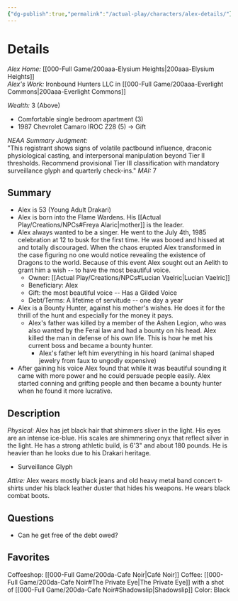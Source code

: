 ```yaml
---
{"dg-publish":true,"permalink":"/actual-play/characters/alex-details/"}
---
```


# Details

*Alex Home:* [[000-Full Game/200aaa-Elysium Heights\|200aaa-Elysium Heights]]   
*Alex's Work:* Ironbound Hunters LLC in [[000-Full Game/200aaa-Everlight Commons\|200aaa-Everlight Commons]]

_Wealth:_ 3 (Above)
* Comfortable single bedroom apartment (3)
* 1987 Chevrolet Camaro IROC Z28 (5) → Gift

_NEAA Summary Judgment:_  
"This registrant shows signs of volatile pactbound influence, draconic physiological casting, and interpersonal manipulation beyond Tier II thresholds. Recommend provisional Tier III classification with mandatory surveillance glyph and quarterly check-ins."
_MAI:_ 7

## Summary

* Alex is 53 (Young Adult Drakari)
* Alex is born into the Flame Wardens. His [[Actual Play/Creations/NPCs#Freya Alaric\|mother]] is the leader.
* Alex always wanted to be a singer. He went to the July 4th, 1985 celebration at 12 to busk for the first time. He was booed and hissed at and totally discouraged. When the chaos erupted Alex transformed in the case figuring no one would notice revealing the existence of Dragons to the world. Because of this event Alex sought out an Aelith to grant him a wish -- to have the most beautiful voice.
    * Owner: [[Actual Play/Creations/NPCs#Lucian Vaelric\|Lucian Vaelric]]
    * Beneficiary: Alex
    * Gift: the most beautiful voice -- Has a Gilded Voice
    * Debt/Terms: A lifetime of servitude -- one day a year
* Alex is a Bounty Hunter, against his mother's wishes. He does it for the thrill of the hunt and especially for the money it pays.
    * Alex's father was killed by a member of the Ashen Legion, who was also wanted by the Ferai law and had a bounty on his head. Alex killed the man in defense of his own life. This is how he met his current boss and became a bounty hunter.
        * Alex's father left him everything in his hoard (animal shaped jewelry from faux to ungodly expensive)
* After gaining his voice Alex found that while it was beautiful sounding it came with more power and he could persuade people easily. Alex started conning and grifting people and then became a bounty hunter when he found it more lucrative.

## Description

_Physical:_ Alex has jet black hair that shimmers sliver in the light. His eyes are an intense ice-blue. His scales are shimmering onyx that reflect silver in the light. He has a strong athletic build, is 6'3" and about 180 pounds. He is heavier than he looks due to his Drakari heritage.  

* Surveillance Glyph

_Attire:_ Alex wears mostly black jeans and old heavy metal band concert t-shirts under his black leather duster that hides his weapons. He wears black combat boots.

## Questions

* Can he get free of the debt owed?

## Favorites

Coffeeshop: [[000-Full Game/200da-Cafe Noir\|Café Noir]]
Coffee: [[000-Full Game/200da-Cafe Noir#The Private Eye\|The Private Eye]] with a shot of [[000-Full Game/200da-Cafe Noir#Shadowslip\|Shadowslip]]
Color: Black
